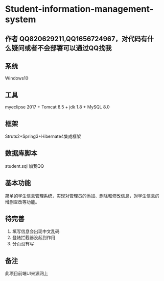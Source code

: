 # Student-information-management-system
## 作者 QQ820629211,QQ1656724967，对代码有什么疑问或者不会部署可以通过QQ找我
## 系统
Windows10
## 工具
myeclipse 2017 + Tomcat 8.5 + jdk 1.8 + MySQL 8.0
## 框架
Struts2+Spring3+Hibernate4集成框架
## 数据库脚本
student.sql 加我QQ
## 基本功能
简单的学生信息管理系统，实现对管理员的添加、删除和修改信息，对学生信息的增删查改等功能。
## 待完善
1. 填写信息会出现中文乱码
2. 登陆拦截器没起到作用
3. 分页没有写
## 备注
此项目前端UI来源网上
